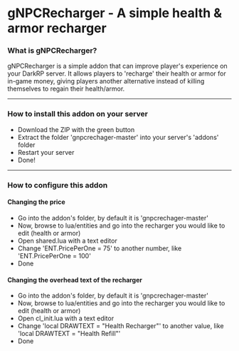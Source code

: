 # gNPCRecharger - A simple health & armor recharger

### **What is gNPCRecharger?**

gNPCRecharger is a simple addon that can improve player's experience on your DarkRP server. It allows players to 'recharge' their health or armor for in-game money, giving players another alternative instead of killing themselves to regain their health/armor.

---

### **How to install this addon on your server**

- Download the ZIP with the green button
- Extract the folder 'gnpcrechager-master' into your server's 'addons' folder
- Restart your server
- Done!

---

### **How to configure this addon**

#### Changing the price

- Go into the addon's folder, by default it is 'gnpcrechager-master'
- Now, browse to lua/entities and go into the recharger you would like to edit (health or armor)
- Open shared.lua with a text editor
- Change 'ENT.PricePerOne = 75' to another number, like 'ENT.PricePerOne = 100'
- Done

#### Changing the overhead text of the recharger

- Go into the addon's folder, by default it is 'gnpcrechager-master'
- Now, browse to lua/entities and go into the recharger you would like to edit (health or armor)
- Open cl_init.lua with a text editor
- Change 'local DRAWTEXT = "Health Recharger"' to another value, like 'local DRAWTEXT = "Health Refill"'
- Done